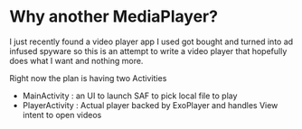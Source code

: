 # Why another MediaPlayer?

I just recently found a video player app I used got bought and turned into ad infused spyware so this is an attempt to write a video player that hopefully does what I want and nothing more.

Right now the plan is having two Activities

- MainActivity : an UI to launch SAF to pick local file to play
- PlayerActivity : Actual player backed by ExoPlayer and handles View intent to open videos


